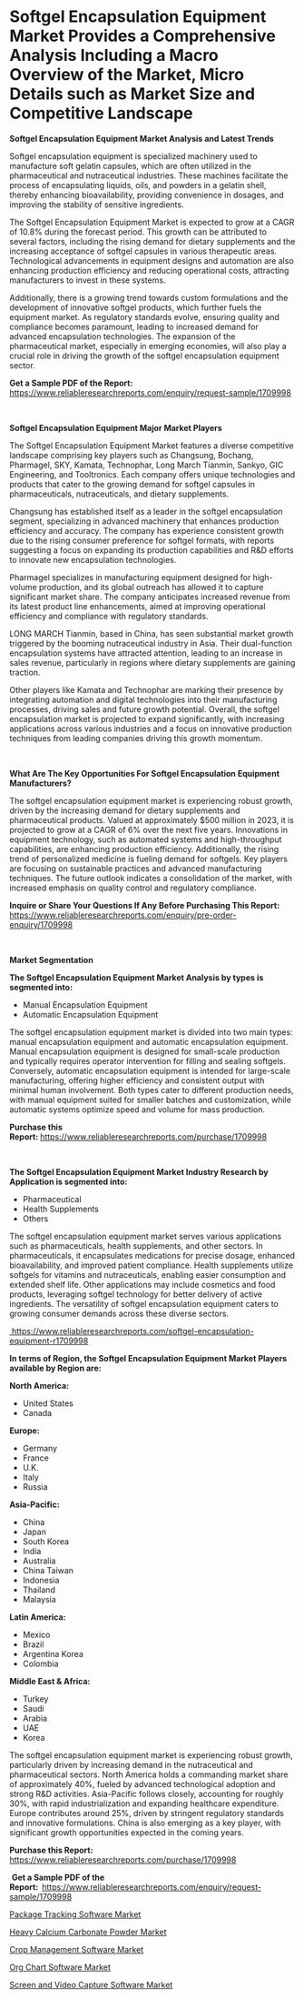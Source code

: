 <p><h1>Softgel Encapsulation Equipment Market Provides a Comprehensive Analysis Including a Macro Overview of the Market, Micro Details such as Market Size and Competitive Landscape</h1></p><p><strong>Softgel Encapsulation Equipment Market Analysis and Latest Trends</strong></p>
<p><p>Softgel encapsulation equipment is specialized machinery used to manufacture soft gelatin capsules, which are often utilized in the pharmaceutical and nutraceutical industries. These machines facilitate the process of encapsulating liquids, oils, and powders in a gelatin shell, thereby enhancing bioavailability, providing convenience in dosages, and improving the stability of sensitive ingredients.</p><p>The Softgel Encapsulation Equipment Market is expected to grow at a CAGR of 10.8% during the forecast period. This growth can be attributed to several factors, including the rising demand for dietary supplements and the increasing acceptance of softgel capsules in various therapeutic areas. Technological advancements in equipment designs and automation are also enhancing production efficiency and reducing operational costs, attracting manufacturers to invest in these systems.</p><p>Additionally, there is a growing trend towards custom formulations and the development of innovative softgel products, which further fuels the equipment market. As regulatory standards evolve, ensuring quality and compliance becomes paramount, leading to increased demand for advanced encapsulation technologies. The expansion of the pharmaceutical market, especially in emerging economies, will also play a crucial role in driving the growth of the softgel encapsulation equipment sector.</p></p>
<p><strong>Get a Sample PDF of the Report:&nbsp;</strong> <a href="https://www.reliableresearchreports.com/enquiry/request-sample/1709998?utm_campaign=1471&utm_medium=2&utm_source=Github&utm_content=ia&utm_term=22102024&utm_id=softgel-encapsulation-equipment">https://www.reliableresearchreports.com/enquiry/request-sample/1709998</a></p>
<p>&nbsp;</p>
<p><strong>Softgel Encapsulation Equipment Major Market Players</strong></p>
<p><p>The Softgel Encapsulation Equipment Market features a diverse competitive landscape comprising key players such as Changsung, Bochang, Pharmagel, SKY, Kamata, Technophar, Long March Tianmin, Sankyo, GIC Engineering, and Tooltronics. Each company offers unique technologies and products that cater to the growing demand for softgel capsules in pharmaceuticals, nutraceuticals, and dietary supplements.</p><p>Changsung has established itself as a leader in the softgel encapsulation segment, specializing in advanced machinery that enhances production efficiency and accuracy. The company has experience consistent growth due to the rising consumer preference for softgel formats, with reports suggesting a focus on expanding its production capabilities and R&D efforts to innovate new encapsulation technologies.</p><p>Pharmagel specializes in manufacturing equipment designed for high-volume production, and its global outreach has allowed it to capture significant market share. The company anticipates increased revenue from its latest product line enhancements, aimed at improving operational efficiency and compliance with regulatory standards.</p><p>LONG MARCH Tianmin, based in China, has seen substantial market growth triggered by the booming nutraceutical industry in Asia. Their dual-function encapsulation systems have attracted attention, leading to an increase in sales revenue, particularly in regions where dietary supplements are gaining traction.</p><p>Other players like Kamata and Technophar are marking their presence by integrating automation and digital technologies into their manufacturing processes, driving sales and future growth potential. Overall, the softgel encapsulation market is projected to expand significantly, with increasing applications across various industries and a focus on innovative production techniques from leading companies driving this growth momentum.</p></p>
<p>&nbsp;</p>
<p><strong>What Are The Key Opportunities For Softgel Encapsulation Equipment Manufacturers?</strong></p>
<p><p>The softgel encapsulation equipment market is experiencing robust growth, driven by the increasing demand for dietary supplements and pharmaceutical products. Valued at approximately $500 million in 2023, it is projected to grow at a CAGR of 6% over the next five years. Innovations in equipment technology, such as automated systems and high-throughput capabilities, are enhancing production efficiency. Additionally, the rising trend of personalized medicine is fueling demand for softgels. Key players are focusing on sustainable practices and advanced manufacturing techniques. The future outlook indicates a consolidation of the market, with increased emphasis on quality control and regulatory compliance.</p></p>
<p><strong>Inquire or Share Your Questions If Any Before Purchasing This Report:</strong> <a href="https://www.reliableresearchreports.com/enquiry/pre-order-enquiry/1709998?utm_campaign=1471&utm_medium=2&utm_source=Github&utm_content=ia&utm_term=22102024&utm_id=softgel-encapsulation-equipment">https://www.reliableresearchreports.com/enquiry/pre-order-enquiry/1709998</a></p>
<p>&nbsp;</p>
<p><strong>Market Segmentation</strong></p>
<p><strong>The Softgel Encapsulation Equipment Market Analysis by types is segmented into:</strong></p>
<p><ul><li>Manual Encapsulation Equipment</li><li>Automatic Encapsulation Equipment</li></ul></p>
<p><p>The softgel encapsulation equipment market is divided into two main types: manual encapsulation equipment and automatic encapsulation equipment. Manual encapsulation equipment is designed for small-scale production and typically requires operator intervention for filling and sealing softgels. Conversely, automatic encapsulation equipment is intended for large-scale manufacturing, offering higher efficiency and consistent output with minimal human involvement. Both types cater to different production needs, with manual equipment suited for smaller batches and customization, while automatic systems optimize speed and volume for mass production.</p></p>
<p><strong>Purchase this Report:&nbsp;</strong><a href="https://www.reliableresearchreports.com/purchase/1709998?utm_campaign=1471&utm_medium=2&utm_source=Github&utm_content=ia&utm_term=22102024&utm_id=softgel-encapsulation-equipment">https://www.reliableresearchreports.com/purchase/1709998</a></p>
<p>&nbsp;</p>
<p><strong>The Softgel Encapsulation Equipment Market Industry Research by Application is segmented into:</strong></p>
<p><ul><li>Pharmaceutical</li><li>Health Supplements</li><li>Others</li></ul></p>
<p><p>The softgel encapsulation equipment market serves various applications such as pharmaceuticals, health supplements, and other sectors. In pharmaceuticals, it encapsulates medications for precise dosage, enhanced bioavailability, and improved patient compliance. Health supplements utilize softgels for vitamins and nutraceuticals, enabling easier consumption and extended shelf life. Other applications may include cosmetics and food products, leveraging softgel technology for better delivery of active ingredients. The versatility of softgel encapsulation equipment caters to growing consumer demands across these diverse sectors.</p></p>
<p><a href="https://www.reliableresearchreports.com/softgel-encapsulation-equipment-r1709998?utm_campaign=1471&utm_medium=2&utm_source=Github&utm_content=ia&utm_term=22102024&utm_id=softgel-encapsulation-equipment">&nbsp;https://www.reliableresearchreports.com/softgel-encapsulation-equipment-r1709998</a></p>
<p><strong>In terms of Region, the Softgel Encapsulation Equipment Market Players available by Region are:</strong></p>
<p>
    <p> <strong> North America: </strong>
        <ul>
            <li>United States</li>
            <li>Canada</li>
        </ul>
        </p> 
    <p> <strong> Europe: </strong>
        <ul>
            <li>Germany</li>
            <li>France</li>
            <li>U.K.</li>
            <li>Italy</li>
            <li>Russia</li>
        </ul>
        </p> 
    <p> <strong> Asia-Pacific: </strong>
        <ul>
            <li>China</li>
            <li>Japan</li>
            <li>South Korea</li>
            <li>India</li>
            <li>Australia</li>
            <li>China Taiwan</li>
            <li>Indonesia</li>
            <li>Thailand</li>
            <li>Malaysia</li>
        </ul>
        </p> 
    <p> <strong> Latin America: </strong>
        <ul>
            <li>Mexico</li>
            <li>Brazil</li>
            <li>Argentina Korea</li>
            <li>Colombia</li>
        </ul>
        </p> 
    <p> <strong> Middle East & Africa: </strong>
        <ul>
            <li>Turkey</li>
            <li>Saudi</li>
            <li>Arabia</li>
            <li>UAE</li>
            <li>Korea</li>
        </ul>
    </p>
    </p>
<p><p>The softgel encapsulation equipment market is experiencing robust growth, particularly driven by increasing demand in the nutraceutical and pharmaceutical sectors. North America holds a commanding market share of approximately 40%, fueled by advanced technological adoption and strong R&D activities. Asia-Pacific follows closely, accounting for roughly 30%, with rapid industrialization and expanding healthcare expenditure. Europe contributes around 25%, driven by stringent regulatory standards and innovative formulations. China is also emerging as a key player, with significant growth opportunities expected in the coming years.</p></p>
<p><strong>Purchase this Report: </strong><a href="https://www.reliableresearchreports.com/purchase/1709998?utm_campaign=1471&utm_medium=2&utm_source=Github&utm_content=ia&utm_term=22102024&utm_id=softgel-encapsulation-equipment">https://www.reliableresearchreports.com/purchase/1709998</a></p>
<p>&nbsp;<strong>Get a Sample PDF of the Report:&nbsp;&nbsp;</strong><a href="https://www.reliableresearchreports.com/enquiry/request-sample/1709998?utm_campaign=1471&utm_medium=2&utm_source=Github&utm_content=ia&utm_term=22102024&utm_id=softgel-encapsulation-equipment">https://www.reliableresearchreports.com/enquiry/request-sample/1709998</a></p>
<p><strong></strong></p>
<p><p><a href="https://www.linkedin.com/pulse/global-package-tracking-software-market-opportunities-vpufe?utm_campaign=1471&utm_medium=2&utm_source=Github&utm_content=ia&utm_term=22102024&utm_id=softgel-encapsulation-equipment">Package Tracking Software Market</a></p><p><a href="https://github.com/arionmp/Market-Research-Report-List-5/blob/main/heavy-calcium-carbonate-powder-market.md?utm_campaign=1471&utm_medium=2&utm_source=Github&utm_content=ia&utm_term=22102024&utm_id=softgel-encapsulation-equipment">Heavy Calcium Carbonate Powder Market</a></p><p><a href="https://www.linkedin.com/pulse/navigating-global-crop-management-software-market-from-trends-rlnne?utm_campaign=1471&utm_medium=2&utm_source=Github&utm_content=ia&utm_term=22102024&utm_id=softgel-encapsulation-equipment">Crop Management Software Market</a></p><p><a href="https://www.linkedin.com/pulse/booming-org-chart-software-market-sector-analysis-h6kqe?utm_campaign=1471&utm_medium=2&utm_source=Github&utm_content=ia&utm_term=22102024&utm_id=softgel-encapsulation-equipment">Org Chart Software Market</a></p><p><a href="https://www.linkedin.com/pulse/global-screen-video-capture-software-market-analysis-trends-ctnde?utm_campaign=1471&utm_medium=2&utm_source=Github&utm_content=ia&utm_term=22102024&utm_id=softgel-encapsulation-equipment">Screen and Video Capture Software Market</a></p></p>